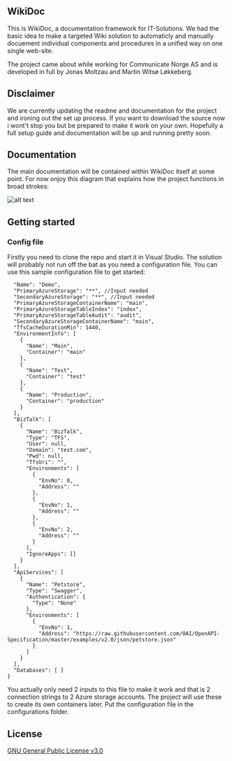 ## WikiDoc

This is WikiDoc, a documentation framework for IT-Solutions. We had the basic idea to make a targeted Wiki solution to automaticly and manually docuement individual components and procedures in a unified way on one single web-site. 

The project came about while working for Communicate Norge AS and is developed in full by Jonas Moltzau and Martin Witsø Løkkeberg. 

## Disclaimer
We are currently updating the readme and documentation for the project and ironing out the set up process. If you want to download the source now i wont't stop you but be prepared to make it work on your own. Hopefully a full setup guide and documentation will be up and running pretty soon.  

## Documentation

The main documentation will be contained within WikiDoc itself at some point. For now onjoy this diagram that explains how the project functions in broad strokes:

![alt text](http://i.imgur.com/DLZcDMS.png "Diagram WikiDoc")

## Getting started

### Config file
Firstly you need to clone the repo and start it in Visual Studio. The solution will probably not run off the bat as you need a configuration file. You can use this sample configuration file to get started:

```{
  "Name": "Demo",
  "PrimaryAzureStorage": "**", //Input needed
  "SecondaryAzureStorage": "**", //Input needed
  "PrimaryAzureStorageContainerName": "main",
  "PrimaryAzureStorageTableIndex": "index",
  "PrimaryAzureStorageTableAudit": "audit",
  "SecondaryAzureStorageContainerName": "main",
  "TfsCacheDurationMin": 1440,
  "EnvironmentInfo": [
    {
      "Name": "Main",
      "Container": "main"
    },
    {
      "Name": "Test",
      "Container": "test"
    },
    {
      "Name": "Production",
      "Container": "production"
    }
  ],
  "BizTalk": [
    {
      "Name": "BizTalk",
      "Type": "TFS",
      "User": null,
      "Domain": "test.com",
      "Pwd": null,
      "TfsUri": "",
      "Environments": [
        {
          "EnvNo": 0,
          "Address": ""
        },
        {
          "EnvNo": 1,
          "Address": ""
        },
        {
          "EnvNo": 2,
          "Address": ""
        }
      ],
      "IgnoreApps": []
    }
  ],
  "ApiServices": [
    {
      "Name": "Petstore",
      "Type": "Swagger",
      "Authentication": {
        "Type": "None"
      },
      "Environments": [
        {
          "EnvNo": 1,
          "Address": "https://raw.githubusercontent.com/OAI/OpenAPI-Specification/master/examples/v2.0/json/petstore.json"
        }
      ]
    }
  ],
  "Databases": [ ]
}
```

You actually only need 2 inputs to this file to make it work and that is 2 connection strings to 2 Azure storage accounts. The project will use these to create its own containers later. Put the configuration file in the configurations folder. 

## License

[GNU General Public License v3.0](https://github.com/CommunicateNorge/WikiDoc/blob/master/LICENSE)